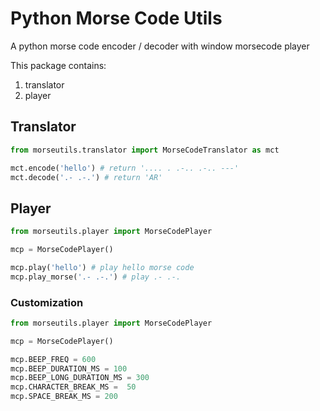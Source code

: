 # Python Morse Code Utils

A python morse code encoder / decoder with window morsecode player

This package contains:
1. translator
2. player

## Translator
```python
from morseutils.translator import MorseCodeTranslator as mct

mct.encode('hello') # return '.... . .-.. .-.. ---'
mct.decode('.- .-.') # return 'AR'
```
## Player

```python
from morseutils.player import MorseCodePlayer

mcp = MorseCodePlayer() 

mcp.play('hello') # play hello morse code
mcp.play_morse('.- .-.') # play .- .-.
```

### Customization
```python
from morseutils.player import MorseCodePlayer

mcp = MorseCodePlayer() 

mcp.BEEP_FREQ = 600
mcp.BEEP_DURATION_MS = 100
mcp.BEEP_LONG_DURATION_MS = 300
mcp.CHARACTER_BREAK_MS =  50
mcp.SPACE_BREAK_MS = 200
```